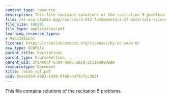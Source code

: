 ```yaml
---
content_type: resource
description: This file contains solutions of the recitation 5 problems.
file: /ol-ocw-studio-app/courses/3-012-fundamentals-of-materials-science-fall-2005/6cee0264986214200f00dd79cfcc363f_rec5b_sol.pdf
file_size: 106801
file_type: application/pdf
learning_resource_types:
- Recitations
license: https://creativecommons.org/licenses/by-nc-sa/4.0/
ocw_type: OCWFile
parent_title: Recitations
parent_type: CourseSection
parent_uid: 2fe4c0af-6394-da86-282d-2c11aa8992de
resourcetype: Document
title: rec5b_sol.pdf
uid: 6cee0264-9862-1420-0f00-dd79cfcc363f
---
```

This file contains solutions of the recitation 5 problems.
